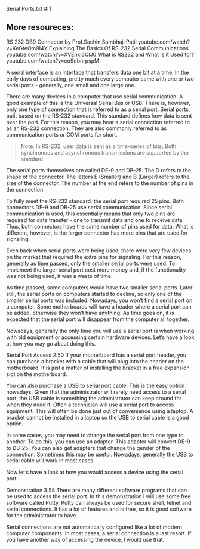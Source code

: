 Serial Ports.txt
#IT 

## More resoureces:
RS 232 DB9 Connector by Prof.Sachin Sambhaji Patil
youtube.com/watch?v=KeGteOm9I4Y
Explaining The Basics Of RS-232 Serial Communications
youtube.com/watch?v=XVEnxipCIJ0
What is RS232 and What is it Used for?
youtube.com/watch?v=eo9dbnrpspM


A serial interface is an interface that transfers data one bit at a time. In the early days of computing, pretty much every computer came with one or two serial ports - generally, one small and one large one.

There are many devices in a computer that use serial communication. A good example of this is the Universal Serial Bus or USB. There is, however, only one type of connection that is referred to as a serial port. Serial ports, built based on the RS-232 standard. This standard defines how data is sent over the port. For this reason, you may hear a serial connection referred to as an RS-232 connection. They are also commonly referred to as communication ports or COM ports for short.

>Note: In RS-232, user data is sent as a time-series of bits. Both synchronous and asynchronous transmissions are supported by the standard.

The serial ports themselves are called DE-9 and DB-25. The D refers to the shape of the connector. The letters E (Smaller) and B (Larger) refers to the size of the connector. The number at the end refers to the number of pins in the connection.

To fully meet the RS-232 standard, the serial port required 25 pins. Both connectors DE-9 and DB-25 use serial communication. Since serial communication is used, this essentially means that only two pins are required for data transfer - one to transmit data and one to receive data. Thus, both connectors have the same number of pins used for data. What is different, however, is the larger connector has more pins that are used for signaling.

Even back when serial ports were being used, there were very few devices on the market that required the extra pins for signaling. For this reason, generally as time passed, only the smaller serial ports were used. To implement the larger serial port cost more money and, if the functionality was not being used, it was a waste of time.

As time passed, some computers would have two smaller serial ports. Later still, the serial ports on computers started to decline, so only one of the smaller serial ports was included. Nowadays, you won’t find a serial port on a computer. Some motherboards will have a header where a serial port can be added, otherwise they won’t have anything. As time goes on, it is expected that the serial port will disappear from the computer all together.

Nowadays, generally the only time you will use a serial port is when working with old equipment or accessing certain hardware devices. Let’s have a look at how you may go about doing this.

Serial Port Access
2:50 If your motherboard has a serial port header, you can purchase a bracket with a cable that will plug into the header on the motherboard. It is just a matter of installing the bracket in a free expansion slot on the motherboard.

You can also purchase a USB to serial port cable. This is the easy option nowadays. Given that the administrator will rarely need access to a serial port, the USB cable is something the administrator can keep around for when they need it. Often a technician will use a serial port to access equipment. This will often be done just out of convenience using a laptop. A bracket cannot be installed in a laptop so the USB to serial cable is a good option.

In some cases, you may need to change the serial port from one type to another. To do this, you can use an adapter. This adapter will convert DE-9 to DB-25. You can also get adapters that change the gender of the connection. Sometimes this may be useful. Nowadays, generally the USB to serial cable will work in most cases.

Now let’s have a look at how you would access a device using the serial port.

Demonstration
3:58 There are many different software programs that can be used to access the serial port. In this demonstration I will use some free software called Putty. Putty can always be used for secure shell, telnet and serial connections. It has a lot of features and is free, so it is good software for the administrator to have.

Serial connections are not automatically configured like a lot of modern computer components. In most cases, a serial connection is a last resort. If you have another way of accessing the device, I would use that.